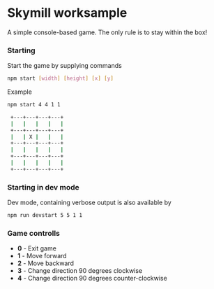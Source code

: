 # Skymill worksample
A simple console-based game. The only rule is to stay within the box!

### Starting
Start the game by supplying commands
```sh
npm start [width] [height] [x] [y]
```

Example
```sh
npm start 4 4 1 1

 +---+---+---+---+
 |   |   |   |   |
 +---+---+---+---+
 |   | X |   |   |
 +---+---+---+---+
 |   |   |   |   |
 +---+---+---+---+
 |   |   |   |   |
 +---+---+---+---+

```

### Starting in dev mode
Dev mode, containing verbose output is also available by
```sh
npm run devstart 5 5 1 1
```

### Game controlls
- **0** - Exit game
- **1** - Move forward
- **2** - Move backward
- **3** - Change direction 90 degrees clockwise
- **4** - Change direction 90 degrees counter-clockwise
